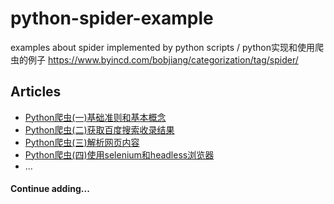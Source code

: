 # python-spider-example
examples about spider implemented by python scripts / python实现和使用爬虫的例子
https://www.byincd.com/bobjiang/categorization/tag/spider/

## Articles
* [Python爬虫(一)基础准则和基本概念](https://www.byincd.com/bobjiang/article-0189/)
* [Python爬虫(二)获取百度搜索收录结果](https://www.byincd.com/bobjiang/article-0190/)
* [Python爬虫(三)解析网页内容](https://www.byincd.com/bobjiang/article-0191/)
* [Python爬虫(四)使用selenium和headless浏览器](https://www.byincd.com/bobjiang/article-01117/)
* ...


#### Continue adding...
